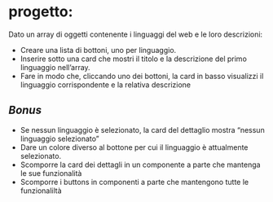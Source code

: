# progetto:

Dato un array di oggetti contenente i linguaggi del web e le loro descrizioni:
- Creare una lista di bottoni, uno per  linguaggio.
- Inserire sotto una card che mostri il titolo e la descrizione del primo linguaggio nell’array.
- Fare in modo che, cliccando uno dei bottoni, la card in basso visualizzi il linguaggio corrispondente e la relativa descrizione

## *Bonus*
- Se nessun linguaggio è selezionato, la card del dettaglio mostra “nessun linguaggio selezionato”
- Dare un colore diverso al bottone per cui il linguaggio è attualmente selezionato.
- Scomporre la card dei dettagli in un componente a parte che mantenga le sue funzionalità
- Scomporre i buttons in componenti a parte che mantengono tutte le funzionaliltà

